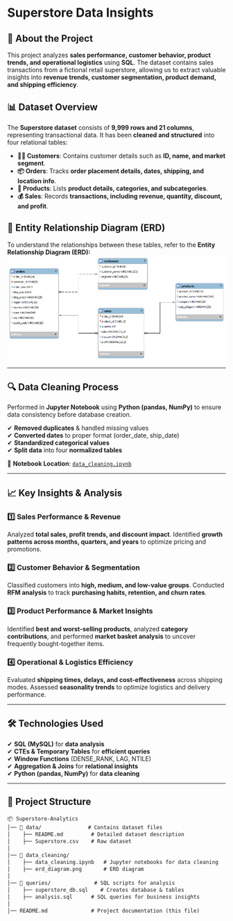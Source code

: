 # **Superstore Data Insights**

## 📌 About the Project
This project analyzes **sales performance, customer behavior, product trends, and operational logistics** using **SQL**. The dataset contains sales transactions from a fictional retail superstore, allowing us to extract valuable insights into **revenue trends, customer segmentation, product demand, and shipping efficiency**.

## 📊 Dataset Overview
The **Superstore dataset** consists of **9,999 rows and 21 columns**, representing transactional data. It has been **cleaned and structured** into four relational tables:

- **🧑‍💼 Customers**: Contains customer details such as **ID, name, and market segment**.
- **📦 Orders**: Tracks **order placement details, dates, shipping, and location info**.
- **📜 Products**: Lists **product details, categories, and subcategories**.
- **💰 Sales**: Records **transactions, including revenue, quantity, discount, and profit**.

## 📍 Entity Relationship Diagram (ERD)
To understand the relationships between these tables, refer to the **Entity Relationship Diagram (ERD):**  
![Entity Relationship Diagram](data_cleaning/erd_diagram.png)

---

## 🔍 Data Cleaning Process
Performed in **Jupyter Notebook** using **Python (pandas, NumPy)** to ensure data consistency before database creation.

✔ **Removed duplicates** & handled missing values  
✔ **Converted dates** to proper format (order_date, ship_date)  
✔ **Standardized categorical values**  
✔ **Split data** into four **normalized tables**  

📍 **Notebook Location**: [`data_cleaning.ipynb`](data_cleaning/data_cleaning.ipynb)

---

## 📈 Key Insights & Analysis
### **1️⃣ Sales Performance & Revenue**  
Analyzed **total sales, profit trends, and discount impact**. Identified **growth patterns across months, quarters, and years** to optimize pricing and promotions.

### **2️⃣ Customer Behavior & Segmentation**  
Classified customers into **high, medium, and low-value groups**. Conducted **RFM analysis** to track **purchasing habits, retention, and churn rates**.

### **3️⃣ Product Performance & Market Insights**  
Identified **best and worst-selling products**, analyzed **category contributions**, and performed **market basket analysis** to uncover frequently bought-together items.

### **4️⃣ Operational & Logistics Efficiency**  
Evaluated **shipping times, delays, and cost-effectiveness** across shipping modes. Assessed **seasonality trends** to optimize logistics and delivery performance.

---

## 🛠️ Technologies Used
✔ **SQL (MySQL)** for **data analysis**  
✔ **CTEs & Temporary Tables** for **efficient queries**  
✔ **Window Functions** (DENSE_RANK, LAG, NTILE)  
✔ **Aggregation & Joins** for **relational insights**  
✔ **Python (pandas, NumPy)** for **data cleaning**  

---

## 📂 Project Structure
```
📦 Superstore-Analytics
│── 📁 data/               # Contains dataset files
│    ├── README.md         # Detailed dataset description
│    ├── Superstore.csv    # Raw dataset
│
│── 📁 data_cleaning/          
│    ├── data_cleaning.ipynb   # Jupyter notebooks for data cleaning
│    ├── erd_diagram.png       # ERD diagram  
│
│── 📁 queries/              # SQL scripts for analysis
│    ├── superstore_db.sql    # Creates database & tables
│    ├── analysis.sql      # SQL queries for business insights
│
│── README.md              # Project documentation (this file)
```


